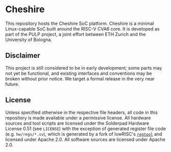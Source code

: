 # Cheshire

This repository hosts the Cheshire SoC platform. Cheshire is a minimal Linux-capable SoC built around the RISC-V CVA6 core. It is developed as part of the PULP project, a joint effort between ETH Zurich and the University of Bologna.

## Disclaimer

This project is still considered to be in early development; some parts may not yet be functional, and existing interfaces and conventions may be broken without prior notice. We target a formal release in the very near future.

## License

Unless specified otherwise in the respective file headers, all code in this repository is made available under a permissive license. All hardware sources and tool scripts are licensed under the Solderpad Hardware License 0.51 (see `LICENSE`) with the exception of generated register file code (e.g. `hw/regs/*.sv`), which is generated by a fork of lowRISC's [`regtool`](https://github.com/lowRISC/opentitan/blob/master/util/regtool.py) and licensed under Apache 2.0. All software sources are licensed under Apache 2.0.
